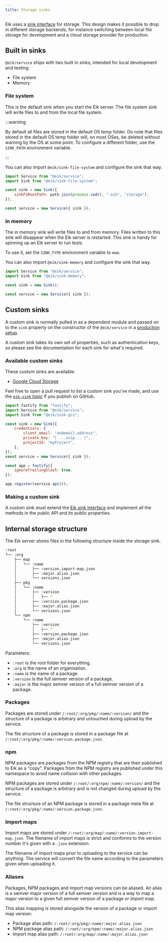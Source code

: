 ```yaml
---
title: Storage sinks
---
```


Eik uses a [sink interface](/docs/reference/at-eik-sink/) for storage. This design makes it possible to drop in different storage backends, for instance switching between local file storage for development and a cloud storage provider for production.

## Built in sinks

`@eik/service` ships with two built in sinks, intended for local development and testing:

- File system
- Memory

### File system

This is the default sink when you start the Eik server. The file system sink will write files to and from the local file system.

:::warning

By default all files are stored in the default OS temp folder. Do note that files stored in the default OS temp folder will, on most OSes, be deleted without warning by the OS at some point. To configure a different folder, use the `SINK_PATH` environment variable.

:::

You can also import `@eik/sink-file-system` and configure the sink that way.

```js
import Service from "@eik/service";
import Sink from "@eik/sink-file-system";

const sink = new Sink({
	sinkFsRootPath: path.join(process.cwd(), ".eik", "storage"),
});

const service = new Service({ sink });
```

### In memory

The in memory sink will write files to and from memory. Files written to this sink will disappear when the Eik server is restarted. This sink is handy for spinning up an Eik server to run tests.

To use it, set the `SINK_TYPE` environment variable to `mem`.

You can also import `@eik/sink-memory` and configure the sink that way.

```js
import Service from "@eik/service";
import Sink from "@eik/sink-memory";

const sink = new Sink();

const service = new Service({ sink });
```

## Custom sinks

A custom sink is normally pulled in as a dependent module and passed on to the `sink` property on the constructor of the `@eik/service` in a [production setup](/docs/server#production-setup).

A custom sink takes its own set of properties, such as authentication keys, so please see the documentation for each sink for what's required.

### Available custom sinks

These custom sinks are available:

- [Google Cloud Storage](https://github.com/eik-lib/sink-gcs)

Feel free to open a pull request to list a custom sink you've made, and use the [`eik-sink` topic](https://github.com/topics/eik-sink) if you publish on GitHub.

```js
import fastify from "fastify";
import Service from "@eik/service";
import Sink from "@eik/sink-gcs";

const sink = new Sink({
	credentials: {
		client_email: "an@email.address",
		private_key: "[ ...snip... ]",
		projectId: "myProject",
	},
});
const service = new Service({ sink });

const app = fastify({
	ignoreTrailingSlash: true,
});

app.register(service.api());
```

### Making a custom sink

A custom sink must extend the [Eik sink interface](/docs/reference/at-eik-sink/) and implement all the methods in the public API and its public properties.

## Internal storage structure

The Eik server stores files in the following structure inside the storage sink.

```sh
:root
└── :org
    ├── map
    │   └── :name
    │       ├── :version.import-map.json
    │       ├── :major.alias.json
    │       └── versions.json
    ├── pkg
    │   └── :name
    │       ├── :version
    │       │   ├── *
    │       ├── :version.package.json
    │       ├── :major.alias.json
    │       └── versions.json
    └── npm
        └── :name
            ├── :version
            │   ├── *
            ├── :version.package.json
            ├── :major.alias.json
            └── versions.json
```

Parameters:

- `:root` is the root folder for everything.
- `:org` is the name of an organisation.
- `:name` is the name of a package.
- `:version` is the full semver version of a package.
- `:major` is the major semver version of a full semver version of a package.

### Packages

Packages are stored under `/:root/:org/pkg/:name/:version/` and the structure of a package is
arbitrary and untouched during upload by the service.

The file structure of a package is stored in a package file at `/:root/:org/pkg/:name/:version.package.json`.

### npm

NPM packages are packages from the NPM registry that are then published to Eik as a "copy". Packages from
the NPM registry are published under this namespace to avoid name collision with other packages.

NPM packages are stored under `/:root/:org/npm/:name/:version/` and the structure of a package is
arbitrary and is not changed during upload by the service.

The file structure of an NPM package is stored in a package meta file at `/:root/:org/pkg/:name/:version.package.json`.

### Import maps

Import maps are stored under `/:root/:org/map/:name/:version.import-map.json`. The filename of
import maps is strict and conforms to the version number it's given with a `.json` extension.

The filename of import maps prior to uploading to the service can be anything. The service will
convert the file name according to the parameters given when uploading it.

### Aliases

Packages, NPM packages and import map versions can be aliased. An alias is a semver major version of a
full semver version and is a way to map a major version to a given full semver version of a
package or import map.

This alias mapping is stored alongside the version of a package or import map version:

- Package alias path: `/:root/:org/pkg/:name/:major.alias.json`
- NPM package alias path: `/:root/:org/npm/:name/:major.alias.json`
- Import map alias path: `/:root/:org/map/:name/:major.alias.json`
